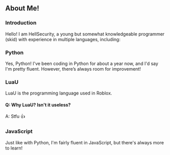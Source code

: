 ## About Me!

### Introduction

Hello! I am HellSecurity, a young but somewhat knowledgeable programmer (skid) with experience in multiple languages, including:

### Python

Yes, Python! I've been coding in Python for about a year now, and I'd say I'm pretty fluent. However, there’s always room for improvement!

### LuaU

LuaU is the programming language used in Roblox.

#### Q: Why LuaU? Isn't it useless?
A: Stfu 👍

### JavaScript

Just like with Python, I'm fairly fluent in JavaScript, but there's always more to learn!
